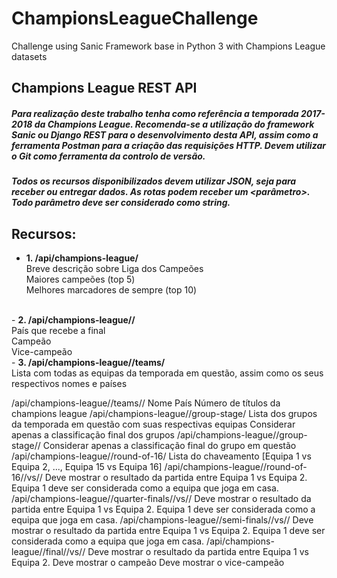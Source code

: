 # ChampionsLeagueChallenge
Challenge using Sanic Framework base in Python 3 with Champions League datasets

## Champions League REST API

##### Para realização deste trabalho tenha como referência a temporada 2017-2018 da Champions League. Recomenda-se a utilização do framework Sanic ou Django REST para o desenvolvimento desta API, assim como a ferramenta Postman para a criação das requisições HTTP. Devem utilizar o Git como ferramenta da controlo de versão. 
##### Todos os recursos disponibilizados devem utilizar JSON, seja para receber ou entregar dados. As rotas podem receber um <parâmetro>. Todo parâmetro deve ser considerado como string.

## Recursos:

- <b>1. /api/champions-league/</b>
<br />Breve descrição sobre Liga dos Campeões
<br />Maiores campeões (top 5)
<br />Melhores marcadores de sempre (top 10)
<br />
- <b>2. /api/champions-league/<season>/</b>
<br />País que recebe a final
<br />Campeão
<br />Vice-campeão
<br /> 
- <b>3. /api/champions-league/<season>/teams/</b>
<br />Lista com todas as equipas da temporada em questão, assim como os seus respectivos nomes e países
<br />
  
  
  
/api/champions-league/<season>/teams/<name>/
Nome
País
Número de títulos da champions league
/api/champions-league/<season>/group-stage/
Lista dos grupos da temporada em questão com suas respectivas equipas
Considerar apenas a classificação final dos grupos
/api/champions-league/<season>/group-stage/<name>/
Considerar apenas a classificação final do grupo em questão
/api/champions-league/<season>/round-of-16/
Lista do chaveamento [Equipa 1 vs Equipa 2, ..., Equipa 15 vs Equipa 16]
/api/champions-league/<season>/round-of-16/<team1>/vs/<team2>/
Deve mostrar o resultado da partida entre Equipa 1 vs Equipa 2. 
Equipa 1 deve ser considerada como a equipa que joga em casa.
/api/champions-league/<season>/quarter-finals/<team1>/vs/<team2>/
Deve mostrar o resultado da partida entre Equipa 1 vs Equipa 2. 
Equipa 1 deve ser considerada como a equipa que joga em casa.
/api/champions-league/<season>/semi-finals/<team1>/vs/<team2>/
Deve mostrar o resultado da partida entre Equipa 1 vs Equipa 2. 
Equipa 1 deve ser considerada como a equipa que joga em casa.
/api/champions-league/<season>/final/<team1>/vs/<team2>/
Deve mostrar o resultado da partida entre Equipa 1 vs Equipa 2. 
Deve mostrar o campeão
Deve mostrar o vice-campeão
